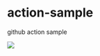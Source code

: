 # action-sample
github action sample

![](https://github.com/vector4wang/action-sample/workflows/action-sample-ci/badge.svg)
